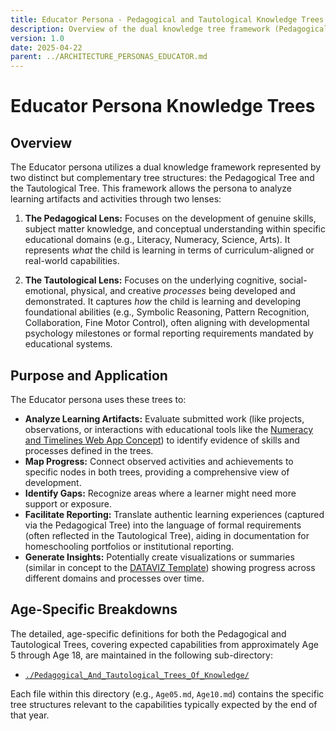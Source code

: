 ```yaml
---
title: Educator Persona - Pedagogical and Tautological Knowledge Trees
description: Overview of the dual knowledge tree framework (Pedagogical and Tautological) used by the Educator persona.
version: 1.0
date: 2025-04-22
parent: ../ARCHITECTURE_PERSONAS_EDUCATOR.md
---
```


# Educator Persona Knowledge Trees

## Overview

The Educator persona utilizes a dual knowledge framework represented by two distinct but complementary tree structures: the Pedagogical Tree and the Tautological Tree. This framework allows the persona to analyze learning artifacts and activities through two lenses:

1.  **The Pedagogical Lens:** Focuses on the development of genuine skills, subject matter knowledge, and conceptual understanding within specific educational domains (e.g., Literacy, Numeracy, Science, Arts). It represents *what* the child is learning in terms of curriculum-aligned or real-world capabilities.

2.  **The Tautological Lens:** Focuses on the underlying cognitive, social-emotional, physical, and creative *processes* being developed and demonstrated. It captures *how* the child is learning and developing foundational abilities (e.g., Symbolic Reasoning, Pattern Recognition, Collaboration, Fine Motor Control), often aligning with developmental psychology milestones or formal reporting requirements mandated by educational systems.

## Purpose and Application

The Educator persona uses these trees to:

*   **Analyze Learning Artifacts:** Evaluate submitted work (like projects, observations, or interactions with educational tools like the [Numeracy and Timelines Web App Concept](./NumeracyAndTimelinesWebappConcept.md)) to identify evidence of skills and processes defined in the trees.
*   **Map Progress:** Connect observed activities and achievements to specific nodes in both trees, providing a comprehensive view of development.
*   **Identify Gaps:** Recognize areas where a learner might need more support or exposure.
*   **Facilitate Reporting:** Translate authentic learning experiences (captured via the Pedagogical Tree) into the language of formal requirements (often reflected in the Tautological Tree), aiding in documentation for homeschooling portfolios or institutional reporting.
*   **Generate Insights:** Potentially create visualizations or summaries (similar in concept to the [DATAVIZ Template](../../Processing/Dataviz/ARCHITECTURE_DATAVIZ_TEMPLATE.md)) showing progress across different domains and processes over time.

## Age-Specific Breakdowns

The detailed, age-specific definitions for both the Pedagogical and Tautological Trees, covering expected capabilities from approximately Age 5 through Age 18, are maintained in the following sub-directory:

*   [`./Pedagogical_And_Tautological_Trees_Of_Knowledge/`](./Pedagogical_And_Tautological_Trees_Of_Knowledge/)

Each file within this directory (e.g., `Age05.md`, `Age10.md`) contains the specific tree structures relevant to the capabilities typically expected by the end of that year.
